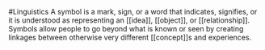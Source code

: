 #Linguistics 
A symbol is a mark, sign, or a word that indicates, signifies, or it is understood as representing an [[idea]], [[object]], or [[relationship]]. Symbols allow people to go beyond what is known or seen by creating linkages between otherwise very different [[concept]]s and experiences.